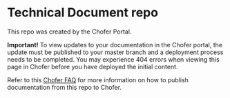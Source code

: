 # Technical Document repo
This repo was created by the Chofer Portal.   

**Important!**  To view updates to your documentation in the Chofer portal, the update must be published to your master branch and a deployment process needs to be completed.  You may experience 404 errors when viewing this page in Chofer before you have deployed the initial content.

Refer to this [Chofer FAQ](https://chofer.cloud.toyota.com/docs/default/Component/ACE-FAQ/chofer/#deploying-tech-docs-in-chofer) for more information on how to publish documentation from this repo to Chofer.
